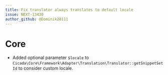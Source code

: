 ```yaml
---
title: Fix translator always translates to default locale
issue: NEXT-13430
author_github: @Dominik28111
---
```

# Core
* Added optional parameter `$locale` to `Cicada\Core\Framework\Adapter\Translation\Translator::getSnippetSetId` to consider custom locale.
